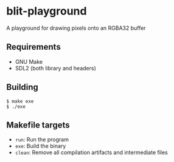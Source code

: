 # blit-playground
A playground for drawing pixels onto an RGBA32 buffer

## Requirements

- GNU Make
- SDL2 (both library and headers)

## Building

```console
$ make exe
$ ./exe
```

## Makefile targets

- `run`: Run the program
- `exe`: Build the binary
- `clean`: Remove all compilation artifacts and intermediate files
